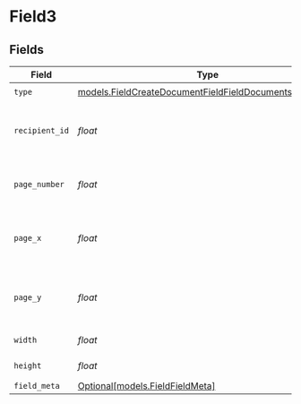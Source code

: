 # Field3


## Fields

| Field                                                                                                                    | Type                                                                                                                     | Required                                                                                                                 | Description                                                                                                              |
| ------------------------------------------------------------------------------------------------------------------------ | ------------------------------------------------------------------------------------------------------------------------ | ------------------------------------------------------------------------------------------------------------------------ | ------------------------------------------------------------------------------------------------------------------------ |
| `type`                                                                                                                   | [models.FieldCreateDocumentFieldFieldDocumentsFieldsType](../models/fieldcreatedocumentfieldfielddocumentsfieldstype.md) | :heavy_check_mark:                                                                                                       | N/A                                                                                                                      |
| `recipient_id`                                                                                                           | *float*                                                                                                                  | :heavy_check_mark:                                                                                                       | The ID of the recipient to create the field for.                                                                         |
| `page_number`                                                                                                            | *float*                                                                                                                  | :heavy_check_mark:                                                                                                       | The page number the field will be on.                                                                                    |
| `page_x`                                                                                                                 | *float*                                                                                                                  | :heavy_check_mark:                                                                                                       | The X coordinate of where the field will be placed.                                                                      |
| `page_y`                                                                                                                 | *float*                                                                                                                  | :heavy_check_mark:                                                                                                       | The Y coordinate of where the field will be placed.                                                                      |
| `width`                                                                                                                  | *float*                                                                                                                  | :heavy_check_mark:                                                                                                       | The width of the field.                                                                                                  |
| `height`                                                                                                                 | *float*                                                                                                                  | :heavy_check_mark:                                                                                                       | The height of the field.                                                                                                 |
| `field_meta`                                                                                                             | [Optional[models.FieldFieldMeta]](../models/fieldfieldmeta.md)                                                           | :heavy_minus_sign:                                                                                                       | N/A                                                                                                                      |